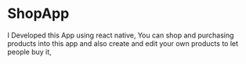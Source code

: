 # ShopApp
I Developed this App using react native, You can shop and purchasing products into this app and also create and edit your own products to let people buy it,
